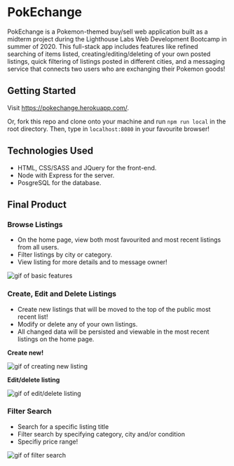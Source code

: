 # PokEchange

PokEchange is a Pokemon-themed buy/sell web application built as a midterm project during the Lighthouse Labs Web Development Bootcamp in summer of 2020. This full-stack app includes features like refined searching of items listed, creating/editing/deleting of your own posted listings, quick filtering of listings posted in different cities, and a messaging service that connects two users who are exchanging their Pokemon goods!

## Getting Started

Visit https://pokechange.herokuapp.com/.

Or, fork this repo and clone onto your machine and run `npm run local` in the root directory. Then, type in `localhost:8080` in your favourite browser!

## Technologies Used

* HTML, CSS/SASS and JQuery for the front-end.
* Node with Express for the server.
* PosgreSQL for the database.

## Final Product

### Browse Listings

* On the home page, view both most favourited and most recent listings from all users.
* Filter listings by city or category.
* View listing for more details and to message owner!

![gif of basic features](https://github.com/mgibby91/pokechange/blob/master/img/pokechange-home.gif?raw=true)

### Create, Edit and Delete Listings

* Create new listings that will be moved to the top of the public most recent list!
* Modify or delete any of your own listings.
* All changed data will be persisted and viewable in the most recent listings on the home page.

**Create new!**

![gif of creating new listing](https://github.com/mgibby91/pokechange/blob/master/img/pokechange-newlisting.gif?raw=true)

**Edit/delete listing**

![gif of edit/delete listing](https://github.com/mgibby91/pokechange/blob/master/img/pokechange-editdelete.gif?raw=true)

### Filter Search

* Search for a specific listing title
* Filter search by specifying category, city and/or condition
* Specifiy price range!

![gif of filter search](https://github.com/mgibby91/pokechange/blob/master/img/pokechange-filter-search.gif?raw=true)



